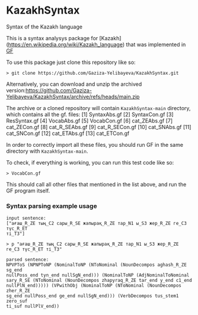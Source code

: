 # KazakhSyntax
Syntax of the Kazakh language

This is a syntax analysys package for [Kazakh]
(https://en.wikipedia.org/wiki/Kazakh_language) that was implemented in
[GF](https://www.grammaticalframework.org/)

To use this package just clone this repository like so:
```shell
> git clone https://github.com/Gaziza-Yelibayeva/KazakhSyntax.git
```
Alternatively, you can download and unzip the archived
version:https://github.com/Gaziza-Yelibayeva/KazakhSyntax/archive/refs/heads/main.zip

The archive or a cloned repository will contain `KazakhSyntax-main` directory,
which contains all the gf. files:
\[1\] SyntaxAbs.gf
\[2\] SyntaxCon.gf
\[3\] ResSyntax.gf
\[4\] VocabAbs.gf
\[5\] VocabCon.gf
\[6\] cat_ZEAbs.gf
\[7\] cat_ZECon.gf
\[8\] cat_R_SEAbs.gf
\[9\] cat_R_SECon.gf
\[10\] cat_SNAbs.gf
\[11\] cat_SNCon.gf
\[12\] cat_ETAbs.gf
\[13\] cat_ETCon.gf

In order to correctly import all these files, you should run GF in the same
directory with `KazakhSyntax-main`.

To check, if everything is working, you can run this test code like so:
```shell
> VocabCon.gf
```
This should call all other files that mentioned in the list above, and run the
GF program itself.

### <a name="ch51"></a> Syntax parsing example usage

```shell
input sentence:
["ағаш_R_ZE тың_C2 сары_R_SE жапырақ_R_ZE тар_N1 ы_S3 жер_R_ZE ге_C3 түс_R_ET
ті_T3"]

> p "ағаш_R_ZE тың_C2 сары_R_SE жапырақ_R_ZE тар_N1 ы_S3 жер_R_ZE ге_C3 түс_R_ET ті_T3"

parsed sentence:
NPVPToS (NPNPToNP (NominalToNP (NToNominal (NounDecompos aghash_R_ZE sg_end
nullPoss_end tyn_end nullSgN_end))) (NominalToNP (AdjNominalToNominal
sary_R_SE (NToNominal (NounDecompos zhapyraq_R_ZE tar_end y_end c1_end
nullPlN_end))))) (VPwithObj (NominalToNP (NToNominal (NounDecompos zher_R_ZE
sg_end nullPoss_end ge_end nullSgN_end))) (VerbDecompos tus_stem1 zero_suf
ti_suf nullPlV_end))
```
